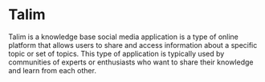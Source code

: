 # Talim
Talim is a knowledge base social media application is a type of online platform that allows users to share and access information about a specific topic or set of topics. This type of application is typically used by communities of experts or enthusiasts who want to share their knowledge and learn from each other.
